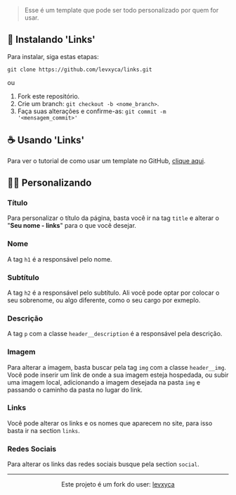 > Esse é um template que pode ser todo personalizado por quem for usar.

## 🚀 Instalando 'Links'

Para instalar, siga estas etapas:

```
git clone https://github.com/levxyca/links.git
```

ou

1. Fork este repositório.
2. Crie um branch: `git checkout -b <nome_branch>`.
3. Faça suas alterações e confirme-as: `git commit -m '<mensagem_commit>'`

## ☕ Usando 'Links'

Para ver o tutorial de como usar um template no GitHub, [clique aqui](https://docs.github.com/pt/repositories/creating-and-managing-repositories/creating-a-repository-from-a-template).

## ✍🏻 Personalizando

### Título

Para personalizar o título da página, basta você ir na tag ``title`` e alterar o "**Seu nome - links**" para o que você desejar.

### Nome

A tag ``h1`` é a responsável pelo nome.

### Subtítulo

A tag ``h2`` é a responsável pelo subtítulo. Ali você pode optar por colocar o seu sobrenome, ou algo diferente, como o seu cargo por exmeplo.

### Descrição

A tag ``p`` com a classe ``header__description`` é a responsável pela descrição.

### Imagem

Para alterar a imagem, basta buscar pela tag ``img`` com a classe ``header__img``. Você pode inserir um link de onde a sua imagem esteja hospedada, ou subir uma imagem local, adicionando a imagem desejada na pasta ``img`` e passando o caminho da pasta no lugar do link.

### Links
Você pode alterar os links e os nomes que aparecem no site, para isso basta ir na section ``links``.

### Redes Sociais
Para alterar os links das redes sociais busque pela section ``social``.

---------------------------

<p align="center">
Este projeto é um fork do user: <a href="https://github.com/levxyca">levxyca</a>
